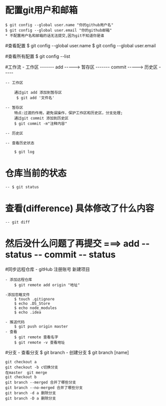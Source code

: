 # 配置git用户和邮箱 
	$ git config --global user.name "你的github用户名"    
	$ git config --global user.email "你的github邮箱"
	* 不配置用户名和邮箱的话无法提交,因为git不知道你是谁

#查看配置
	$ git config --global user.name 
	$ git config --global user.email

#查看所有配置
	$ git config --list

#工作流
	- 工作区  ------- add ----->  暂存区   ------- commit ----->  历史区  ----- 

	-- 工作区

		通过git add 添加到暂存区
 		 $ git add '文件名'

	-- 暂存区
		特点:过渡的作用，避免误操作，保护工作区和历史区，分支处理;
		通过git commit 添加到历史区
  		$ git commit -m"注释内容"

	-- 历史区

	-- 查看历史状态

  		$ git log

# 仓库当前的状态 
	-- $ git status

# 查看(difference) 具体修改了什么内容
	-- git diff

# 然后没什么问题了再提交   ===>  add -- status -- commit   -- status 



#同步远程仓库
	- gitHub
		注册账号
		新建项目

	- 添加远程仓库
		$ git remote add origin "地址"

	-添加忽略文件
		$ touch .gitignore
		$ echo .DS_Store
		$ echo node_modules
		$ echo .idea

	- 推送代码
		$ git push origin master
	- 查看
		$ git remote 查看名字
		$ git remote -v 查看地址

#分支
	- 查看分支
		$ git branch 
	- 创建分支
		$ git branch [name]

	git checkout a
	git checkout -b c切换分支
	在master  git merge
	git checkout b
	git branch --merged 合并了哪些分支
	git branch --no-merged 合并了哪些分支
	git branch -d a 删除分支
	git branch -D a 删除分支